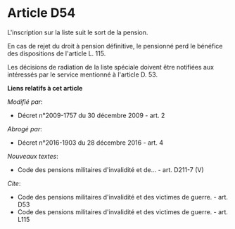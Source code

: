 # Article D54

L'inscription sur la liste suit le sort de la pension. 

En cas de rejet du droit à pension définitive, le pensionné perd le bénéfice des dispositions de l'article L. 115. 

Les décisions de radiation de la liste spéciale doivent être notifiées aux intéressés par le service mentionné à l'article D.
53.

**Liens relatifs à cet article**

_Modifié par_:

  - Décret n°2009-1757 du 30 décembre 2009 - art. 2

_Abrogé par_:

  - Décret n°2016-1903 du 28 décembre 2016 - art. 4

_Nouveaux textes_:

  - Code des pensions militaires d'invalidité et de... - art. D211-7 (V)

_Cite_:

  - Code des pensions militaires d'invalidité et des victimes de guerre. - art. D53
  - Code des pensions militaires d'invalidité et des victimes de guerre. - art. L115

